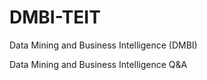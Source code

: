 # DMBI-TEIT
Data Mining and Business Intelligence (DMBI)

Data Mining and Business Intelligence Q&A
